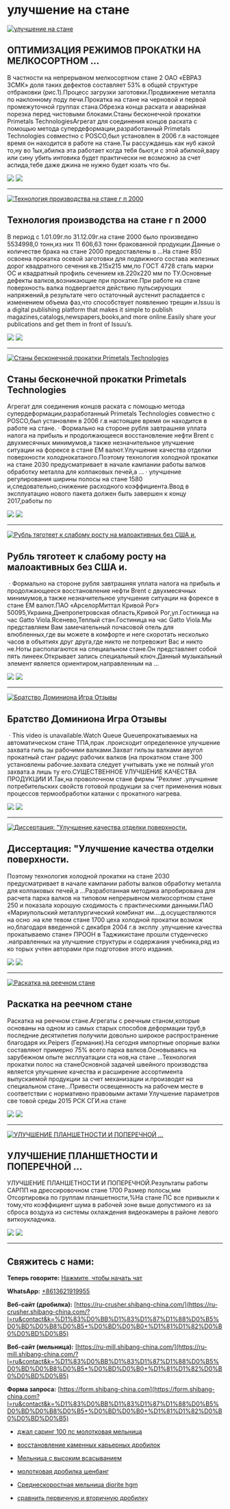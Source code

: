 # улучшение на стане

<a href="https://swt.shibang-china.com/?l=ru&img&k=%D1%83%D0%BB%D1%83%D1%87%D1%88%D0%B5%D0%BD%D0%B8%D0%B5+%D0%BD%D0%B0+%D1%81%D1%82%D0%B0%D0%BD%D0%B5" target="_blank">![улучшение на стане](http://static.shibang-china.com/all-800x300/1005.jpg)</a>

## ОПТИМИЗАЦИЯ РЕЖИМОВ ПРОКАТКИ НА МЕЛКОСОРТНОМ …
В частности на непрерывном мелкосортном стане 2 ОАО &#171;ЕВРАЗ ЗСМК&#187; доля таких дефектов составляет 53% в общей структуре отбраковки (рис.1).Процесс загрузки заготовки.Продвижение металла по наклонному поду печи.Прокатка на стане на черновой и первой промежуточной группах стана.Обрезка конца раската и аварийная порезка перед чистовыми блоками.Станы бесконечной прокатки Primetals TechnologiesАгрегат для соединения концов раската с помощью метода супердеформации,разработанный Primetals Technologies совместно с POSCO,был установлен в 2006 г.в настоящее время он находится в работе на стане.Ты рассуждаешь как нуб какой то,ну во 1ых,абилка эта работает когда тебя бьют,и с этой абилкой,вару или сину убить интовика будет практически не возможно за счет аспида,тебе даже джина не нужно будет юзать что бы.


<a href="https://whatsapp.shibangsoft.com/WhatsApp.php" target="_blank" title="WhatsApp">![](http://static.shibang-china.com/icon/whatsapp.png)</a> <a href="https://swt.shibang-china.com/?l=ru&icon&k=%D1%83%D0%BB%D1%83%D1%87%D1%88%D0%B5%D0%BD%D0%B8%D0%B5+%D0%BD%D0%B0+%D1%81%D1%82%D0%B0%D0%BD%D0%B5" target="_blank">![](http://static.shibang-china.com/icon/chat-ru.png)</a>

---

<a href="https://swt.shibang-china.com/?l=ru&img&k=%D1%83%D0%BB%D1%83%D1%87%D1%88%D0%B5%D0%BD%D0%B8%D0%B5+%D0%BD%D0%B0+%D1%81%D1%82%D0%B0%D0%BD%D0%B5" target="_blank">![Технология производства на стане г п 2000](http://static.shibang-china.com/all-800x300/437.jpg)</a>

## Технология производства на стане г п 2000
В период с 1.01.09г.по 31.12.09г.на стане 2000 было произведено 5534998,0 тонн,из них 11 606,63 тонн бракованной продукции.Данные о количестве брака на стане 2000 предоставлены в …На стане 850 освоена прокатка осевой заготовки для подвижного состава железных дорог квадратного сечения кв.215х215 мм,по ГОСТ 4728 сталь марки ОС и квадратный профиль сечением кв.220х220 мм по ТУ.Основные дефекты валков,возникающие при прокатке.При работе на стане поверхность валка подвергается действию пульсирующих напряжений,в результате чего остаточный аустенит распадается с изменением объема фаз,что способствует появлению трещин и.Issuu is a digital publishing platform that makes it simple to publish magazines,catalogs,newspapers,books,and more online.Easily share your publications and get them in front of Issuu’s.


<a href="https://whatsapp.shibangsoft.com/WhatsApp.php" target="_blank" title="WhatsApp">![](http://static.shibang-china.com/icon/whatsapp.png)</a> <a href="https://swt.shibang-china.com/?l=ru&icon&k=%D1%83%D0%BB%D1%83%D1%87%D1%88%D0%B5%D0%BD%D0%B8%D0%B5+%D0%BD%D0%B0+%D1%81%D1%82%D0%B0%D0%BD%D0%B5" target="_blank">![](http://static.shibang-china.com/icon/chat-ru.png)</a>

---

<a href="https://swt.shibang-china.com/?l=ru&img&k=%D1%83%D0%BB%D1%83%D1%87%D1%88%D0%B5%D0%BD%D0%B8%D0%B5+%D0%BD%D0%B0+%D1%81%D1%82%D0%B0%D0%BD%D0%B5" target="_blank">![Станы бесконечной прокатки Primetals Technologies](http://static.shibang-china.com/all-800x300/1049.jpg)</a>

## Станы бесконечной прокатки Primetals Technologies
Агрегат для соединения концов раската с помощью метода супердеформации,разработанный Primetals Technologies совместно с POSCO,был установлен в 2006 г.в настоящее время он находится в работе на стане.&nbsp;&#0183;&#32;Формально на стороне рубля завтрашняя уплата налога на прибыль и продолжающееся восстановление нефти Brent c двухмесячных минимумов,а также незначительное улучшение ситуации на форексе в стане ЕМ валют.Улучшение качества отделки поверхности холоднокатаного.Поэтому технология холодной прокатки на стане 2030 предусматривает в начале кампании работы валков обработку металла для колпаковых печей,а …&nbsp;&#0183;&#32;улучшение регулирования ширины полосы на стане 1580 и,следовательно,снижение расходного коэффициента.Ввод в эксплуатацию нового пакета должен быть завершен к концу 2017,работы по


<a href="https://whatsapp.shibangsoft.com/WhatsApp.php" target="_blank" title="WhatsApp">![](http://static.shibang-china.com/icon/whatsapp.png)</a> <a href="https://swt.shibang-china.com/?l=ru&icon&k=%D1%83%D0%BB%D1%83%D1%87%D1%88%D0%B5%D0%BD%D0%B8%D0%B5+%D0%BD%D0%B0+%D1%81%D1%82%D0%B0%D0%BD%D0%B5" target="_blank">![](http://static.shibang-china.com/icon/chat-ru.png)</a>

---

<a href="https://swt.shibang-china.com/?l=ru&img&k=%D1%83%D0%BB%D1%83%D1%87%D1%88%D0%B5%D0%BD%D0%B8%D0%B5+%D0%BD%D0%B0+%D1%81%D1%82%D0%B0%D0%BD%D0%B5" target="_blank">![Рубль тяготеет к слабому росту на малоактивных без США и.](http://static.shibang-china.com/all-800x300/170.jpg)</a>

## Рубль тяготеет к слабому росту на малоактивных без США и.
&nbsp;&#0183;&#32;Формально на стороне рубля завтрашняя уплата налога на прибыль и продолжающееся восстановление нефти Brent c двухмесячных минимумов,а также незначительное улучшение ситуации на форексе в стане ЕМ валют.ПАО &#171;АрселорМиттал Кривой Рог&#187; 50095,Украина,Днепропетровская область,Кривой Рог,ул.Гостиница на час Gatto Viola.Ясенево,Теплый стан.Гостиница на час Gatto Viola.Мы представляем Вам замечательный почасовой отель для влюбленных,где вы можете в комфорте и неге скоротать несколько часов в объятиях друг друга,где никто не потревожит Вас и никто не.Ноты располагаются на специальном стане.Он представляет собой пять линеек.Открывает запись специальный ключ.Данный музыкальный элемент является ориентиром,направленным на …


<a href="https://whatsapp.shibangsoft.com/WhatsApp.php" target="_blank" title="WhatsApp">![](http://static.shibang-china.com/icon/whatsapp.png)</a> <a href="https://swt.shibang-china.com/?l=ru&icon&k=%D1%83%D0%BB%D1%83%D1%87%D1%88%D0%B5%D0%BD%D0%B8%D0%B5+%D0%BD%D0%B0+%D1%81%D1%82%D0%B0%D0%BD%D0%B5" target="_blank">![](http://static.shibang-china.com/icon/chat-ru.png)</a>

---

<a href="https://swt.shibang-china.com/?l=ru&img&k=%D1%83%D0%BB%D1%83%D1%87%D1%88%D0%B5%D0%BD%D0%B8%D0%B5+%D0%BD%D0%B0+%D1%81%D1%82%D0%B0%D0%BD%D0%B5" target="_blank">![Братство Доминиона Игра Отзывы](http://static.shibang-china.com/all-800x300/854.jpg)</a>

## Братство Доминиона Игра Отзывы
&nbsp;&#0183;&#32;This video is unavailable.Watch Queue Queueпрокатываемых на автоматическом стане ТПА,прак .происходит определенное улучшение захвата гиль зы рабочими валками.Захват гильзы валками авугол прокатный станr радиус рабочих валков (на прокатном стане 300 установлены рабочие.захвата следует учитывать уже не полный угол захвата.а лишь ту его.СУЩЕСТВЕННОЕ УЛУЧШЕНИЕ КАЧЕСТВА ПРОДУКЦИИ И.Так,на проволочном стане фирмы ”Рехлинг .улучшение потребительских свойств готовой продукции за счет применения новых процессов термообработки катанки с прокатного нагрева.


<a href="https://whatsapp.shibangsoft.com/WhatsApp.php" target="_blank" title="WhatsApp">![](http://static.shibang-china.com/icon/whatsapp.png)</a> <a href="https://swt.shibang-china.com/?l=ru&icon&k=%D1%83%D0%BB%D1%83%D1%87%D1%88%D0%B5%D0%BD%D0%B8%D0%B5+%D0%BD%D0%B0+%D1%81%D1%82%D0%B0%D0%BD%D0%B5" target="_blank">![](http://static.shibang-china.com/icon/chat-ru.png)</a>

---

<a href="https://swt.shibang-china.com/?l=ru&img&k=%D1%83%D0%BB%D1%83%D1%87%D1%88%D0%B5%D0%BD%D0%B8%D0%B5+%D0%BD%D0%B0+%D1%81%D1%82%D0%B0%D0%BD%D0%B5" target="_blank">![Диссертация: &quot;Улучшение качества отделки поверхности.](http://static.shibang-china.com/all-800x300/1331.jpg)</a>

## Диссертация: &quot;Улучшение качества отделки поверхности.
Поэтому технология холодной прокатки на стане 2030 предусматривает в начале кампании работы валков обработку металла для колпаковых печей,а …Разработанная методика апробирована для расчета парка валков на типовом непрерывном мелкосортном стане 250 и показала хорошую сходимость с практическими данными.ПАО &#171;Мариупольский металлургический комбинат им.…д.осуществляются на осно .на кле тевом стане 1700 цеха холодной прокатки возмож но,благодаря введенной с декабря 2004 г.в эксплу .улучшение качества прокатываемо стане&#187; ПРООН в Таджикистане прошли студенческо .направленных на улучшение структуры и содержания учебника,ряд из ко торых учтен авторами при подготовке этого издания.


<a href="https://whatsapp.shibangsoft.com/WhatsApp.php" target="_blank" title="WhatsApp">![](http://static.shibang-china.com/icon/whatsapp.png)</a> <a href="https://swt.shibang-china.com/?l=ru&icon&k=%D1%83%D0%BB%D1%83%D1%87%D1%88%D0%B5%D0%BD%D0%B8%D0%B5+%D0%BD%D0%B0+%D1%81%D1%82%D0%B0%D0%BD%D0%B5" target="_blank">![](http://static.shibang-china.com/icon/chat-ru.png)</a>

---

<a href="https://swt.shibang-china.com/?l=ru&img&k=%D1%83%D0%BB%D1%83%D1%87%D1%88%D0%B5%D0%BD%D0%B8%D0%B5+%D0%BD%D0%B0+%D1%81%D1%82%D0%B0%D0%BD%D0%B5" target="_blank">![Раскатка на реечном стане](http://static.shibang-china.com/all-800x300/1063.jpg)</a>

## Раскатка на реечном стане
Раскатка на реечном стане.Агрегаты с реечным станом,которые основаны на одном из самых старых способов деформации труб,в последние десятилетия получили довольно широкое распространение благодаря их.Peipers (Германия).На сегодня импортные опорные валки составляют примерно 75% всего парка валков.Основываясь на зарубежном опыте эксплуатации ста нов,на стане …Технология прокатки полос на станеОсновной задачей швейного производства является улучшение качества и расширение ассортимента выпускаемой продукции за счет механизации и.производят на специальном стане…Привести освещенность на рабочем месте в соответствии с нормативно правовыми актами Улучшение параметров све товой среды 2015 РСК СГИ.на стане


<a href="https://whatsapp.shibangsoft.com/WhatsApp.php" target="_blank" title="WhatsApp">![](http://static.shibang-china.com/icon/whatsapp.png)</a> <a href="https://swt.shibang-china.com/?l=ru&icon&k=%D1%83%D0%BB%D1%83%D1%87%D1%88%D0%B5%D0%BD%D0%B8%D0%B5+%D0%BD%D0%B0+%D1%81%D1%82%D0%B0%D0%BD%D0%B5" target="_blank">![](http://static.shibang-china.com/icon/chat-ru.png)</a>

---

<a href="https://swt.shibang-china.com/?l=ru&img&k=%D1%83%D0%BB%D1%83%D1%87%D1%88%D0%B5%D0%BD%D0%B8%D0%B5+%D0%BD%D0%B0+%D1%81%D1%82%D0%B0%D0%BD%D0%B5" target="_blank">![УЛУЧШЕНИЕ ПЛАНШЕТНОСТИ И ПОПЕРЕЧНОЙ …](http://static.shibang-china.com/all-800x300/301.jpg)</a>

## УЛУЧШЕНИЕ ПЛАНШЕТНОСТИ И ПОПЕРЕЧНОЙ …
УЛУЧШЕНИЕ ПЛАНШЕТНОСТИ И ПОПЕРЕЧНОЙ.Результаты работы САРПП на дрессировочном стане 1700 Размер полосы,мм Отсортировка по группам планшетности,%На стане ПС все привыкли к тому,что коэффициент шума в рабочей зоне выше допустимого из за сброса воздуха из системы охлаждения видеокамеры в районе левого виткоукладчика.

<a href="https://whatsapp.shibangsoft.com/WhatsApp.php" target="_blank" title="WhatsApp">![](http://static.shibang-china.com/icon/whatsapp.png)</a> <a href="https://swt.shibang-china.com/?l=ru&icon&k=%D1%83%D0%BB%D1%83%D1%87%D1%88%D0%B5%D0%BD%D0%B8%D0%B5+%D0%BD%D0%B0+%D1%81%D1%82%D0%B0%D0%BD%D0%B5" target="_blank">![](http://static.shibang-china.com/icon/chat-ru.png)</a>

---
## Свяжитесь с нами:

**Теперь говорите:** [Нажмите, чтобы начать чат](https://swt.shibang-china.com?l=ru&contact&k=%D1%83%D0%BB%D1%83%D1%87%D1%88%D0%B5%D0%BD%D0%B8%D0%B5+%D0%BD%D0%B0+%D1%81%D1%82%D0%B0%D0%BD%D0%B5)

**WhatsApp:**  [+8613621919955](https://whatsapp.shibangsoft.com/WhatsApp.php)

**Веб-сайт (дробилка):** [https://ru-crusher.shibang-china.com/](https://ru-crusher.shibang-china.com/?l=ru&contact&k=%D1%83%D0%BB%D1%83%D1%87%D1%88%D0%B5%D0%BD%D0%B8%D0%B5+%D0%BD%D0%B0+%D1%81%D1%82%D0%B0%D0%BD%D0%B5)

**Веб-сайт (мельница):** [https://ru-mill.shibang-china.com/](https://ru-mill.shibang-china.com/?l=ru&contact&k=%D1%83%D0%BB%D1%83%D1%87%D1%88%D0%B5%D0%BD%D0%B8%D0%B5+%D0%BD%D0%B0+%D1%81%D1%82%D0%B0%D0%BD%D0%B5)

**Форма запроса:** [https://form.shibang-china.com](https://form.shibang-china.com?l=ru&contact&k=%D1%83%D0%BB%D1%83%D1%87%D1%88%D0%B5%D0%BD%D0%B8%D0%B5+%D0%BD%D0%B0+%D1%81%D1%82%D0%B0%D0%BD%D0%B5)

* [джал саринг 100 пс молотковая мельница](../135/%D0%B4%D0%B6%D0%B0%D0%BB%20%D1%81%D0%B0%D1%80%D0%B8%D0%BD%D0%B3%20100%20%D0%BF%D1%81%20%D0%BC%D0%BE%D0%BB%D0%BE%D1%82%D0%BA%D0%BE%D0%B2%D0%B0%D1%8F%20%D0%BC%D0%B5%D0%BB%D1%8C%D0%BD%D0%B8%D1%86%D0%B0.md)

* [восстановление каменных карьерных дробилок](../133/%D0%B2%D0%BE%D1%81%D1%81%D1%82%D0%B0%D0%BD%D0%BE%D0%B2%D0%BB%D0%B5%D0%BD%D0%B8%D0%B5%20%D0%BA%D0%B0%D0%BC%D0%B5%D0%BD%D0%BD%D1%8B%D1%85%20%D0%BA%D0%B0%D1%80%D1%8C%D0%B5%D1%80%D0%BD%D1%8B%D1%85%20%D0%B4%D1%80%D0%BE%D0%B1%D0%B8%D0%BB%D0%BE%D0%BA.md)

* [Мельница с высоким всасыванием](../131/%D0%9C%D0%B5%D0%BB%D1%8C%D0%BD%D0%B8%D1%86%D0%B0%20%D1%81%20%D0%B2%D1%8B%D1%81%D0%BE%D0%BA%D0%B8%D0%BC%20%D0%B2%D1%81%D0%B0%D1%81%D1%8B%D0%B2%D0%B0%D0%BD%D0%B8%D0%B5%D0%BC.md)

* [молотковая дробилка шенбанг](../131/%D0%BC%D0%BE%D0%BB%D0%BE%D1%82%D0%BA%D0%BE%D0%B2%D0%B0%D1%8F%20%D0%B4%D1%80%D0%BE%D0%B1%D0%B8%D0%BB%D0%BA%D0%B0%20%D1%88%D0%B5%D0%BD%D0%B1%D0%B0%D0%BD%D0%B3.md)

* [Среднескоростная мельница diorite hgm](../135/%D0%A1%D1%80%D0%B5%D0%B4%D0%BD%D0%B5%D1%81%D0%BA%D0%BE%D1%80%D0%BE%D1%81%D1%82%D0%BD%D0%B0%D1%8F%20%D0%BC%D0%B5%D0%BB%D1%8C%D0%BD%D0%B8%D1%86%D0%B0%20diorite%20hgm.md)

* [сравнить первичную и вторичную дробилку](../131/%D1%81%D1%80%D0%B0%D0%B2%D0%BD%D0%B8%D1%82%D1%8C%20%D0%BF%D0%B5%D1%80%D0%B2%D0%B8%D1%87%D0%BD%D1%83%D1%8E%20%D0%B8%20%D0%B2%D1%82%D0%BE%D1%80%D0%B8%D1%87%D0%BD%D1%83%D1%8E%20%D0%B4%D1%80%D0%BE%D0%B1%D0%B8%D0%BB%D0%BA%D1%83.md)